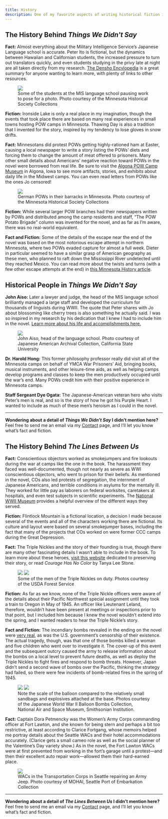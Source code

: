 ```yaml
---
title: History
description: One of my favorite aspects of writing historical fiction is weaving real-life people and stories into my books. If you want to learn how closely my novels resemble actual events, read on! If you’re a WWII history lover who hasn’t read my books, just know that there will be some spoilers for events in the novels.
---
```


## The History Behind _Things We Didn't Say_

**Fact:** Almost everything about the Military Intelligence Service’s Japanese Language school is accurate. Peter Ito is fictional, but the dynamics between Hawaiian and Californian students, the increased pressure to turn out translators quickly, and even students studying in the privy late at night are all taken directly from my research. [The Densho Encylopedia](https://encyclopedia.densho.org/Military_Intelligence_Service_Language_School/) is a great summary for anyone wanting to learn more, with plenty of links to other resources.

<figure>
  <img src="/media/translatorschool.jpg" />
  <figcaption>Some of the students at the MIS language school pausing work to pose for a photo. Photo courtesy of the Minnesota Historical Society Collections</figcaption>
</figure>

**Fiction:** Ironside Lake is only a real place in my imagination, though the events that took place there are based on many real experiences in small towns hosting POW camps in Minnesota. Thawing Day is also a tradition that I invented for the story, inspired by my tendency to lose gloves in snow drifts.

**Fact:** Minnesotans did protest POWs getting highly-rationed ham at Easter, causing a local newspaper to write a story listing the POWs’ diets and forcing them to change the amount of meat offered to prisoners. Many other small details about Americans’ negative reaction toward POWs in the novel were borrowed from real life. Be sure to visit the [Algona POW Camp Museum](https://www.pwcampalgona.org/) in Algona, Iowa to see more artifacts, stories, and exhibits about daily life in the Midwest camps. You can even read letters from POWs like the ones Jo censored!

<figure>
  <img src="/media/pows.jpg" />
  <figcaption>German POWs in their barracks in Minnesota. Photo courtesy of the Minnesota Historical Society Collections</figcaption>
</figure>

**Fiction:** While several larger POW branches had their newspapers written by POWs and distributed among the camp residents and staff, “The POW Potato Brigade” column was invented for the novel, and as far as I’m aware, there was no real-world equivalent.

**Fact and Fiction:** Some of the details of the escape near the end of the novel was based on the most notorious escape attempt in northern Minnesota, where two POWs evaded capture for almost a full week. Dieter in particular seemed to have a similar grasp of American geography as these men, who planned to raft down the Mississippi River undetected until they reached Mexico. You can read more about the twists and turns (with a few other escape attempts at the end) in [this Minnesota History article](http://collections.mnhs.org/MNHistoryMagazine/articles/54/v54i03p112-123.pdf).

## Historical People in _Things We Didn't Say_

**John Aiso:** Later a lawyer and judge, the head of the MIS language school brilliantly managed a large staff and developed the curriculum for thousands of linguists during WWII. The quote that Peter shares with Jo about blossoming like cherry trees is also something he actually said. I was so inspired in my research by his dedication that I knew I had to include him in the novel. [Learn more about his life and accomplishments here.](https://encyclopedia.densho.org/John_Aiso/)

<figure>
  <img src="/media/johnaiso.jpg" />
  <figcaption>John Aiso, head of the language school. Photo courtesy of Japanese American Archival Collection, California State University</figcaption>
</figure>

**Dr. Harold Hong:** This former philosophy professor really did visit all of the Minnesota camps on behalf of YMCA War Prisoners’ Aid, bringing books, musical instruments, and other leisure-time aids, as well as helping camps develop programs and classes to keep the men productively occupied until the war’s end. Many POWs credit him with their positive experience in Minnesota camps.

**Staff Sergeant Dye Ogata:** The Japanese-American veteran hero who visits Peter’s men is real, and so is the story of how he got his Purple Heart. I wanted to include as much of these men’s heroism as I could in the novel.

---

**Wondering about a detail of _Things We Didn't Say_ I didn’t mention here?** Feel free to send me an email via my [Contact](/contact) page, and I’ll let you know what’s fact and fiction.

## The History Behind _The Lines Between Us_

**Fact:** Conscientious objectors worked as smokejumpers and fire lookouts during the war at camps like the one in the book. The harassment they faced was well-documented, though not nearly as severe as WWI conscientious objectors, who went to prison for their beliefs. As mentioned in the novel, COs also led protests of segregation, the internment of Japanese Americans, and terrible conditions in asylums for the mentally ill. They worked for little pay as laborers on federal worksites, caretakers at hospitals, and even test subjects in scientific experiments. The [National WWII Museum](https://www.nationalww2museum.org/war/articles/conscientious-objectors-civilian-public-service) provides a helpful overview of the different ways they served.

**Fiction:** Flintlock Mountain is a fictional location, a decision I made because several of the events and all of the characters working there are fictional. Its culture and layout were based on several smokejumper bases, including the fact that many of the projects that COs worked on were former CCC camps during the Great Depression.

**Fact:** The Triple Nickles and the story of their founding is true, though there are many other fascinating details I wasn’t able to include in the book. To learn more about these heroes, [visit this website](http://triplenickle.com/history.htm) dedicated to preserving their story, or read _Courage Has No Color_ by Tanya Lee Stone.

<figure>
  <img src="/media/triplenickles2.jpg" />
  <img src="/media/triplenickles3.jpg" />
  <figcaption>Some of the men of the Triple Nickles on duty. Photos courtesy of the USDA Forest Service</figcaption>
</figure>

**Fiction:** As far as we know, none of the Triple Nickle officers were aware of the details about their Pacific Northwest special assignment until they took a train to Oregon in May of 1945. An officer like Lieutenant Leland, therefore, wouldn’t have been present at meetings or inspections prior to that point, but I included him because I knew the novel wouldn’t extend into the spring, and I wanted readers to hear the Triple Nickle’s story.

**Fact and Fiction:** The incendiary bombs revealed in the ending on the novel were [very real](https://www.history.com/news/attack-of-japans-killer-wwii-balloons-70-years-ago), as was the U.S. government’s censorship of their existence. The actual tragedy, though, was that one of those bombs killed a woman and five children who went over to investigate it. The cover-up of this event and the subsequent outcry caused the army to release information about the bombs on a local level to prevent future deaths, as well as deploy the Triple Nickles to fight fires and respond to bomb threats. However, Japan didn’t send a second wave of bombs over the Pacific, thinking the strategy had failed, so there were few incidents of bomb-related fires in the spring of 1945.

<figure>
  <img src="/media/balloon-bomb.jpg" />
  <img src="/media/balloonbomb2.jpg" />
  <figcaption>Note the scale of the balloon compared to the relatively small sandbags and explosives attached at the base. Photos courtesy of the Japanese World War II Balloon Bombs Collection, National Air and Space Museum, Smithsonian Institution.</figcaption>
</figure>

**Fact:** Captain Dora Petmencky was the Women’s Army Corps commanding officer at Fort Lawton, and she known for being stern and perhaps a bit too restrictive, at least according to Clarice Fortgang, whose memoirs helped me portray details about the Seattle WACs and their hotel accommodations accurately. (Clarice gets a small cameo role as well as the social planner of the Valentine’s Day variety show.) As in the novel, the Fort Lawton WACs were at first prevented from working in the fort’s garage until a protest—and then their excellent auto repair work—allowed them their hard-earned place.

<figure>
  <img src="/media/fortlawtonwacs.jpg" />
  <figcaption>WACs in the Transportation Corps in Seattle repairing an Army Jeep. Photo courtesy of MOHAI, Seattle Port of Embarkation Collection</figcaption>
</figure>

---

**Wondering about a detail of _The Lines Between Us_ I didn’t mention here?** Feel free to send me an email via my [Contact](/contact) page, and I’ll let you know what’s fact and fiction.
